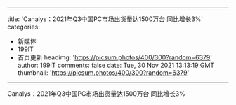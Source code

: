 
---
title: 'Canalys：2021年Q3中国PC市场出货量达1500万台 同比增长3%'
categories: 
 - 新媒体
 - 199IT
 - 首页更新
headimg: 'https://picsum.photos/400/300?random=6379'
author: 199IT
comments: false
date: Tue, 30 Nov 2021 13:13:19 GMT
thumbnail: 'https://picsum.photos/400/300?random=6379'
---

<div>   
Canalys：2021年Q3中国PC市场出货量达1500万台 同比增长3%  
</div>
            